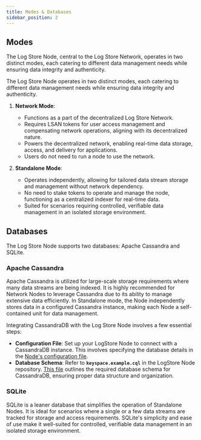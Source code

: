 ```yaml
---
title: Modes & Databases
sidebar_position: 2
---
```


## Modes

The Log Store Node, central to the Log Store Network, operates in two distinct modes, each catering to different data management needs while ensuring data integrity and authenticity.

The Log Store Node operates in two distinct modes, each catering to different data management needs while ensuring data integrity and authenticity.

1. **Network Mode**:

   - Functions as a part of the decentralized Log Store Network.
   - Requires LSAN tokens for user access management and compensating network operations, aligning with its decentralized nature.
   - Powers the decentralized network, enabling real-time data storage, access, and delivery for applications.
   - Users do not need to run a node to use the network.

2. **Standalone Mode**:
   - Operates independently, allowing for tailored data stream storage and management without network dependency.
   - No need to stake tokens to operate and manage the node, functioning as a centralized indexer for real-time data.
   - Suited for scenarios requiring controlled, verifiable data management in an isolated storage environment.

## Databases

The Log Store Node supports two databases: Apache Cassandra and SQLite.

### Apache Cassandra

Apache Cassandra is utilized for large-scale storage requirements where many data streams are being indexed. It is highly recommended for Network Nodes to leverage Cassandra due to its ability to manage extensive data efficiently. In Standalone mode, the Node independently stores data in a configured Cassandra instance, making each Node a self-contained unit for data management.

Integrating CassandraDB with the Log Store Node involves a few essential steps:

- **Configuration File**: Set up your LogStore Node to connect with a CassandraDB instance. This involves specifying the database details in the [Node's configuration file](./config.md).
- **Database Schema**: Refer to **`keyspace.example.cql`** in the LogStore Node repository. [This file](https://github.com/usherlabs/logstore-node/blob/master/config-examples/keyspace.example.cql) outlines the required database schema for CassandraDB, ensuring proper data structure and organization.

### SQLite

SQLite is a leaner database that simplifies the operation of Standalone Nodes. It is ideal for scenarios where a single or a few data streams are tracked for storage and access requirements. SQLite's simplicity and ease of use make it well-suited for controlled, verifiable data management in an isolated storage environment.

